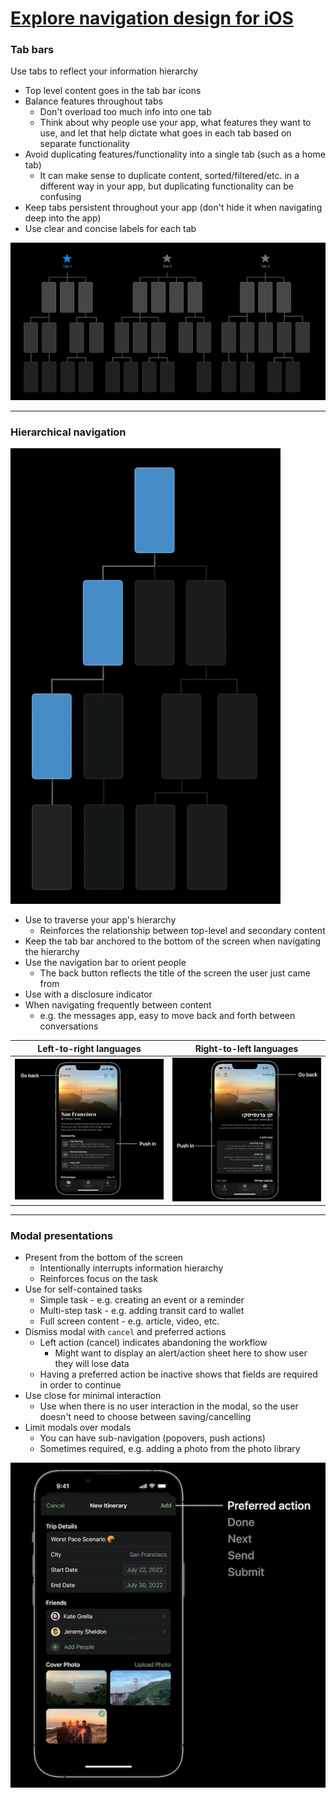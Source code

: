 # [**Explore navigation design for iOS**](https://developer.apple.com/videos/play/wwdc2022/10001/)

### **Tab bars**

Use tabs to reflect your information hierarchy

* Top level content goes in the tab bar icons
* Balance features throughout tabs
	* Don't overload too much info into one tab
	* Think about why people use your app, what features they want to use, and let that help dictate what goes in each tab based on separate functionality
* Avoid duplicating features/functionality into a single tab (such as a home tab)
	* It can make sense to duplicate content, sorted/filtered/etc. in a different way in your app, but duplicating functionality can be confusing
* Keep tabs persistent throughout your app (don't hide it when navigating deep into the app)
* Use clear and concise labels for each tab

![](images/explorenav/tabbar.png)

---

### **Hierarchical navigation**

![](images/explorenav/hierarchy.png)

* Use to traverse your app's hierarchy
	* Reinforces the relationship between top-level and secondary content
* Keep the tab bar anchored to the bottom of the screen when navigating the hierarchy
* Use the navigation bar to orient people
	* The back button reflects the title of the screen the user just came from
* Use with a disclosure indicator
* When navigating frequently between content
	* e.g. the messages app, easy to move back and forth between conversations

Left-to-right languages | Right-to-left languages
----------------------- | -----------------------
![](images/explorenav/left-to-right.png) | ![](images/explorenav/right-to-left.png)

---

### **Modal presentations**

* Present from the bottom of the screen
	* Intentionally interrupts information hierarchy
	* Reinforces focus on the task
* Use for self-contained tasks
	* Simple task - e.g. creating an event or a reminder
	* Multi-step task - e.g. adding transit card to wallet
	* Full screen content - e.g. article, video, etc.
* Dismiss modal with `cancel` and preferred actions
	* Left action (cancel) indicates abandoning the workflow
		* Might want to display an alert/action sheet here to show user they will lose data
	* Having a preferred action be inactive shows that fields are required in order to continue
* Use close for minimal interaction
	* Use when there is no user interaction in the modal, so the user doesn't need to choose between saving/cancelling
* Limit modals over modals
	* You can have sub-navigation (popovers, push actions)
	* Sometimes required, e.g. adding a photo from the photo library

![](images/explorenav/preferred.png)



